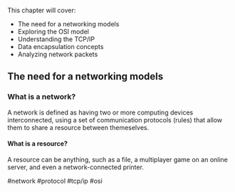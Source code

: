 

This chapter will cover:
- The need for a networking models
- Exploring the OSI model
- Understanding the TCP/IP 
- Data encapsulation concepts
- Analyzing network packets


## The need for a networking models



### What is a network?

A network is defined as having two or more computing devices interconnected, using a set of communication protocols (rules) that allow them to share a resource between themeselves.

#### What is a resource?

A resource can be anything, such as a file, a multiplayer game on an online server, and even a network-connected printer.







#network #protocol #tcp/ip #osi